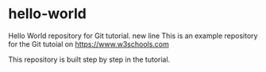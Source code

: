 # hello-world
Hello World repository for Git tutorial.
new line
This is an example repository for the Git tutoial on https://www.w3schools.com

This repository is built step by step in the tutorial.
